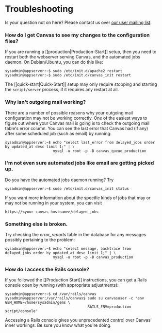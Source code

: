 Troubleshooting
==========

Is your question not on here? Please contact us over [our user mailing list](http://groups.google.com/group/canvas-lms-users).

### How do I get Canvas to see my changes to the configuration files?

If you are running a [[production|Production-Start]] setup, then you need to restart both the webserver serving Canvas, and the automated jobs daemon. On Debian/Ubuntu, you can do this like:

```
sysadmin@appserver:~$ sudo /etc/init.d/apache2 restart
sysadmin@appserver:~$ sudo /etc/init.d/canvas_init restart
```

The [[quick-start|Quick-Start]] setup may only require stopping and starting the `script/server` process, if it requires any restart at all.

### Why isn't outgoing mail working?

There are a number of possible reasons why your outgoing mail configuration may not be working correctly. One of the easiest ways to figure out where your Canvas mail is going is to check the outgoing mail table's error column. You can see the last error that Canvas had (if any) after some scheduled job (such as email) by running:

```
sysadmin@appserver:~$ echo "select last_error from delayed_jobs order by updated_at desc limit 1;" | \
                      mysql -u root -p -D canvas_queue_production
```

### I'm not even sure automated jobs like email are getting picked up.

Do you have the automated jobs daemon running? Try

```
sysadmin@appserver:~$ sudo /etc/init.d/canvas_init status
```

If you want more information about the specific kinds of jobs that may or may not be running in your system, you can visit

```
https://<your-canvas-hostname>/delayed_jobs
```

### Something else is broken.

Try checking the *error_reports* table in the database for any messages possibly pertaining to the problem:

```
sysadmin@appserver:~$ echo "select message, backtrace from delayed_jobs order by updated_at desc limit 1;" | \
                      mysql -u root -p -D canvas_production
```

### How do I access the Rails console?

If you followed the [[Production Start]] instructions, you can get a Rails console open by running (with appropriate adjustments):

```
sysadmin@appserver:~$ cd /var/rails/canvas
sysadmin@appserver:/var/rails/canvas$ sudo su canvasuser -c "env GEM_HOME=/home/sysadmin/gems \
                                      RAILS_ENV=production script/console"
```

Accessing a Rails console gives you unprecedented control over Canvas' inner workings. Be sure you know what you're doing.
